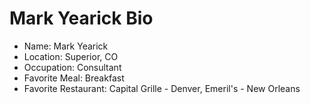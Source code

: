 # Mark Yearick Bio
- Name: Mark Yearick
- Location: Superior, CO
- Occupation: Consultant
- Favorite Meal: Breakfast
- Favorite Restaurant:  Capital Grille - Denver, Emeril's - New Orleans
